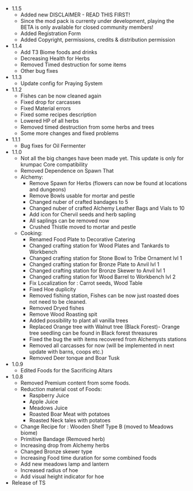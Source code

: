 * 1.1.5
    * Added new DISCLAIMER - READ THIS FIRST!
    * Since the mod pack is currenty under development, playing the BETA is only available for closed community members!
    * Added Registration Form 
    * Added Copyright, permissions, credits & distribution permission
* 1.1.4
    * Add T3 Biome foods and drinks
    * Decreasing Health for Herbs
    * Removed Timed destruction for some items
    * Other bug fixes
* 1.1.3
    * Update config for Praying System
* 1.1.2
    * Fishes can be now cleaned again
    * Fixed drop for carcasses
    * Fixed Material errors 
    * Fixed some recipes description
    * Lowered HP of all herbs
    * Removed timed destruction from some herbs and trees 
    * Some more changes and fixed problems
* 1.1.1
    * Bug fixes for Oil Fermenter
* 1.1.0
    * Not all the big changes have been made yet. This update is only for krumpac Core compatibility
    * Removed Dependence on Spawn That
    * Alchemy:
        * Remove Spawn for Herbs (flowers can now be found at locations and dungeons)
        * Remove Bowls usable for mortar and pestle
        * Changed nuber of crafted bandages to 5
        * Changed nuber of crafted Alchemy Leather Bags and Vials to 10
        * Add icon for Chervil seeds and herb sapling
        * All saplings can be removed now
        * Crushed Thistle moved to mortar and pestle
    * Cooking:
        * Renamed Food Plate to Decorative Catering
        * Changed crafting station for Wood Plates and Tankards to Workbench 
        * Changed crafting station for Stone Bowl to Tribe Ornament lvl 1
        * Changed crafting station for Bronze Plate to Anvil lvl 1
        * Changed crafting station for Bronze Skewer to Anvil lvl 1
        * Changed crafting station for Wood Barrel to Workbench lvl 2
        * Fix Localization for : Carrot seeds, Wood Table
        * Fixed Hoe duplicity
        * Removed fishing station, Fishes can be now just roasted does not need to be cleaned.
        * Removed Dryed fishes
        * Remove Wood Roasting spit
        * Added possibility to plant all vanilla trees
        * Replaced Orange tree with Walnut tree (Black Forest)- Orange tree seedling can be found in Black forest threasures
        * Fixed the bug the with items recovered from Alchemysts stations
        * Removed all carcasses for now (will be implemented in next update with barns, coops etc.)
        * Removed Deer tonque and Boar Tusk
* 1.0.9
    * Edited Foods for the Sacrificing Altars
* 1.0.8
    * Removed Premium content from some foods.
    * Reduction material cost of Foods: 
        * Raspberry Juice
        * Apple Juice
        * Meadows Juice
        * Roasted Boar Meat with potatoes
        * Roasted Neck tales with potatoes 
    * Change Recipe for : Wooden Shelf Type B (moved to Meadows biome)
    * Primitive Bandage (Removed herb)
    * Increasing drop from Alchemy herbs
    * Changed Bronze skewer type
    * Increasing Food time duration for some combined foods
    * Add new meadows lamp and lantern
    * Increased radius of hoe
    * Add visual height indicator for hoe
* Release of TS
